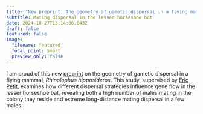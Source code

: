 ```yaml
---
title: "New preprint: The geometry of gametic dispersal in a flying mammal, Rhinolophus hipposideros"
subtitle: Mating dispersal in the lesser horseshoe bat
date: 2024-10-27T13:14:06.043Z
draft: false
featured: false
image:
  filename: featured
  focal_point: Smart
  preview_only: false
---
```

I am proud of this new [preprint](https://doi.org/10.1101/2024.10.24.620000) on the geometry of gametic dispersal in a flying mammal, *Rhinolophus hipposideros*. This study, supervised by [Eric Petit](https://www.umr-decod.fr/fr/personne/238), examines how different dispersal strategies influence gene flow in the lesser horseshoe bat, revealing both a high number of males mating in the colony they reside and extreme long-distance mating dispersal in a few males.
